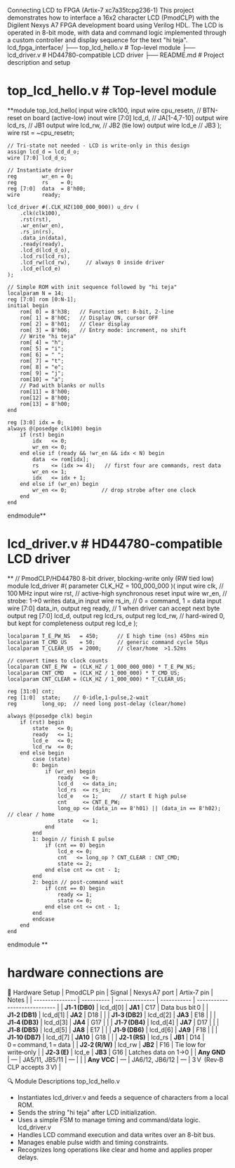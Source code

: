 Connecting LCD to FPGA (Artix-7 xc7a35tcpg236-1)
This project demonstrates how to interface a 16x2 character LCD (PmodCLP) with the Digilent Nexys A7 FPGA development board using Verilog HDL. The LCD is operated in 8-bit mode, with data and command logic implemented through a custom controller and display sequence for the text "hi teja".
lcd_fpga_interface/
├── top_lcd_hello.v         # Top-level module
├── lcd_driver.v            # HD44780-compatible LCD driver
├── README.md               # Project description and setup





# top_lcd_hello.v         # Top-level module



**module top_lcd_hello(
    input  wire clk100,
    input  wire cpu_resetn,          // BTN-reset on board (active-low)
    inout  wire [7:0] lcd_d,         // JA[1-4,7-10]
    output wire       lcd_rs,        // JB1
    output wire       lcd_rw,        // JB2 (tie low)
    output wire       lcd_e          // JB3
);
    wire rst = ~cpu_resetn;

    // Tri-state not needed - LCD is write-only in this design
    assign lcd_d = lcd_d_o;
    wire [7:0] lcd_d_o;

    // Instantiate driver
    reg        wr_en = 0;
    reg        rs    = 0;
    reg [7:0]  data  = 8'h00;
    wire       ready;

    lcd_driver #(.CLK_HZ(100_000_000)) u_drv (
        .clk(clk100),
        .rst(rst),
        .wr_en(wr_en),
        .rs_in(rs),
        .data_in(data),
        .ready(ready),
        .lcd_d(lcd_d_o),
        .lcd_rs(lcd_rs),
        .lcd_rw(lcd_rw),     // always 0 inside driver
        .lcd_e(lcd_e)
    );

    // Simple ROM with init sequence followed by "hi teja"
    localparam N = 14;
    reg [7:0] rom [0:N-1];
    initial begin
        rom[ 0] = 8'h38;   // Function set: 8-bit, 2-line
        rom[ 1] = 8'h0C;   // Display ON, cursor OFF
        rom[ 2] = 8'h01;   // Clear display
        rom[ 3] = 8'h06;   // Entry mode: increment, no shift
        // Write "hi teja"
        rom[ 4] = "h";
        rom[ 5] = "i";
        rom[ 6] = " ";
        rom[ 7] = "t";
        rom[ 8] = "e";
        rom[ 9] = "j";
        rom[10] = "a";
        // Pad with blanks or nulls
        rom[11] = 8'h00;
        rom[12] = 8'h00;
        rom[13] = 8'h00;
    end

    reg [3:0] idx = 0;
    always @(posedge clk100) begin
        if (rst) begin
            idx   <= 0;
            wr_en <= 0;
        end else if (ready && !wr_en && idx < N) begin
            data  <= rom[idx];
            rs    <= (idx >= 4);   // first four are commands, rest data
            wr_en <= 1;
            idx   <= idx + 1;
        end else if (wr_en) begin
            wr_en <= 0;           // drop strobe after one clock
        end
    end
endmodule**


# lcd_driver.v            # HD44780-compatible LCD driver

**
// PmodCLP/HD44780 8-bit driver, blocking-write only (RW tied low)
module lcd_driver #(
    parameter CLK_HZ = 100_000_000
)(
    input  wire        clk,          // 100 MHz
    input  wire        rst,          // active-high synchronous reset
    input  wire        wr_en,        // strobe: 1→0 writes data_in
    input  wire        rs_in,        // 0 = command, 1 = data
    input  wire [7:0]  data_in,
    output reg         ready,        // 1 when driver can accept next byte
    output reg  [7:0]  lcd_d,
    output reg         lcd_rs,
    output reg         lcd_rw,       // hard-wired 0, but kept for completeness
    output reg         lcd_e
);

    localparam T_E_PW_NS   = 450;      // E high time (ns) 450ns min
    localparam T_CMD_US    = 50;       // generic command cycle 50µs
    localparam T_CLEAR_US  = 2000;     // clear/home  >1.52ms

    // convert times to clock counts
    localparam CNT_E_PW  = (CLK_HZ / 1_000_000_000) * T_E_PW_NS;
    localparam CNT_CMD   = (CLK_HZ / 1_000_000) * T_CMD_US;
    localparam CNT_CLEAR = (CLK_HZ / 1_000_000) * T_CLEAR_US;

    reg [31:0] cnt;
    reg [1:0]  state;    // 0-idle,1-pulse,2-wait
    reg        long_op;  // need long post-delay (clear/home)

    always @(posedge clk) begin
        if (rst) begin
            state   <= 0;
            ready   <= 1;
            lcd_e   <= 0;
            lcd_rw  <= 0;
        end else begin
            case (state)
            0: begin
                if (wr_en) begin
                    ready   <= 0;
                    lcd_d   <= data_in;
                    lcd_rs  <= rs_in;
                    lcd_e   <= 1;       // start E high pulse
                    cnt     <= CNT_E_PW;
                    long_op <= (data_in == 8'h01) || (data_in == 8'h02); // clear / home
                    state   <= 1;
                end
            end
            1: begin // finish E pulse
                if (cnt == 0) begin
                    lcd_e <= 0;
                    cnt   <= long_op ? CNT_CLEAR : CNT_CMD;
                    state <= 2;
                end else cnt <= cnt - 1;
            end
            2: begin // post-command wait
                if (cnt == 0) begin
                    ready <= 1;
                    state <= 0;
                end else cnt <= cnt - 1;
            end
            endcase
        end
    end
endmodule
**


# hardware connections are 

🔧 Hardware Setup
| PmodCLP pin     | Signal     | Nexys A7 port  | Artix‑7 pin | Notes                        |
| --------------- | ---------- | -------------- | ----------- | ---------------------------- |
| **J1‑1 (DB0)**  | lcd\_d\[0] | **JA1**        | C17         | Data bus bit 0               |
| **J1‑2 (DB1)**  | lcd\_d\[1] | **JA2**        | D18         |                              |
| **J1‑3 (DB2)**  | lcd\_d\[2] | **JA3**        | E18         |                              |
| **J1‑4 (DB3)**  | lcd\_d\[3] | **JA4**        | G17         |                              |
| **J1‑7 (DB4)**  | lcd\_d\[4] | **JA7**        | D17         |                              |
| **J1‑8 (DB5)**  | lcd\_d\[5] | **JA8**        | E17         |                              |
| **J1‑9 (DB6)**  | lcd\_d\[6] | **JA9**        | F18         |                              |
| **J1‑10 (DB7)** | lcd\_d\[7] | **JA10**       | G18         |                              |
| **J2‑1 (RS)**   | lcd\_rs    | **JB1**        | D14         | 0 = command, 1 = data        |
| **J2‑2 (R/W)**  | lcd\_rw    | **JB2**        | F16         | Tie low for write‑only       |
| **J2‑3 (E)**    | lcd\_e     | **JB3**        | G16         | Latches data on 1→0          |
| **Any GND**     | —          | JA5/11, JB5/11 | —           |                              |
| **Any VCC**     | —          | JA6/12, JB6/12 | —           | 3 V  (Rev‑B CLP accepts 3 V) |



🔍 Module Descriptions
top_lcd_hello.v
- Instantiates lcd_driver.v and feeds a sequence of characters from a local ROM.
- Sends the string "hi teja" after LCD initialization.
- Uses a simple FSM to manage timing and command/data logic.
lcd_driver.v
- Handles LCD command execution and data writes over an 8-bit bus.
- Manages enable pulse width and timing constraints.
- Recognizes long operations like clear and home and applies proper delays.








